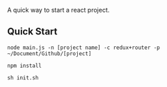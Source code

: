 A quick way to start a react project.

## Quick Start

`node main.js -n [project name] -c redux+router -p ~/Document/Github/[project]`

`npm install`

`sh init.sh`

